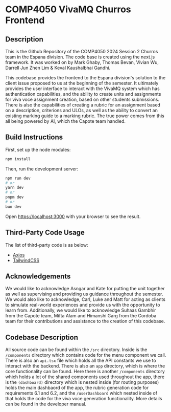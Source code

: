 # COMP4050 VivaMQ Churros Frontend

## Description

This is the Github Repository of the COMP4050 2024 Session 2 Churros team in the Espana division. The code base is created using the next.js framework. It was worked on by Mark Ghaby, Thomas Bevan, Vivian Wu, Darrell Jun Zhen Lim & Keval Kaushalbhai Gandhi.

This codebase provides the frontend to the Espana division's solution to the client issue proposed to us at the beginning of the semester. It ultimately provides the user interface to interact with the VivaMQ system which has authentication capabilities, and the ability to create units and assignments for viva voce assignment creation, based on other students submissions. There is also the capabilities of creating a rubric for an assignment based on a description, criterions and ULOs, as well as the ability to convert an existing marking guide to a marking rubric. The true power comes from this all being powered by AI, which the Capote team handled.

## Build Instructions

First, set up the node modules:
```bash
npm install
```

Then, run the development server:

```bash
npm run dev
# or
yarn dev
# or
pnpm dev
# or
bun dev
```

Open [https://localhost:3000](https://localhost:3000) with your browser to see the result.

## Third-Party Code Usage

The list of third-party code is as below:

* [Axios](https://axios-http.com/docs/intro)
* [TailwindCSS](https://tailwindcss.com/docs/installation)

## Acknowledgements

We would like to acknowledge Asngar and Kate for putting the unit together as well as supervising and providing us guidance throughout the semester. We would also like to acknowledge, Carl, Luke and Matt for acting as clients to simulate real-world experiences and provide us with the opportunity to learn from. Additionally, we would like to acknowledge Suhaas Gambhir from the Capote team, Mifta Alam and Himanshi Garg from the Cordoba team for their contributions and assistance to the creation of this codebase. 

## Codebase Description

All source code can be found within the `/src` directory. Inside is the `/components` directory which contains code for the menu component we call. There is also an `api.tsx` file which holds all the API constants we use to interact with the backend. There is also an `app` directory, which is where the core functionality can be found. Here there is another `/components` directory which holds a lot of the shared components used throughout the app, there is the `(dashboard)` directory which is nested inside (for routing purposes) holds the main dashbaord of the app, the rubric generation code for requirements 6.1 and 6.2, and the `/userDashboard` which nested inside of that holds the code for the viva voce generation functionality. More details can be found in the developer manual.
